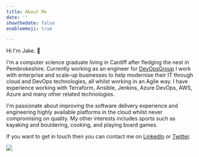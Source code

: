 ```yaml
---
title: About Me
date: ''
showthedate: false
enableemoji: true

---
```

Hi I'm Jake. :wave:

I'm a computer science graduate living in Cardiff after fledging the nest in Pembrokeshire. Currently working as an engineer for [DevOpsGroup](https://www.devopsgroup.com/ "devopsgroup.com") I work with enterprise and scale-up businesses to help modernise their IT through cloud and DevOps technologies, all whilst working in an Agile way. I have experience working with Terraform, Ansible, Jenkins, Azure DevOps, AWS, Azure and many other related technologies.

I'm passionate about improving the software delivery experience and engineering highly available platforms in the cloud whilst never compromising on quality. My other interests includes sports such as kayaking and bouldering, cooking, and playing board games.

If you want to get in touch then you can contact me on [LinkedIn](https://www.linkedin.com/in/jakeelliotmorgan/ "linkedin.com/in/jakeelliotmorgan") or [Twitter](https://twitter.com/jakeemorgan "twitter.com/jakeemorgan").

![](/uploads/web-3.jpg)
